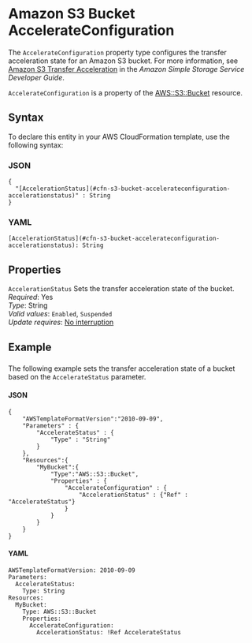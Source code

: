 # Amazon S3 Bucket AccelerateConfiguration<a name="aws-properties-s3-bucket-accelerateconfiguration"></a>

<a name="aws-properties-s3-bucket-accelerateconfiguration-description"></a>The `AccelerateConfiguration` property type configures the transfer acceleration state for an Amazon S3 bucket\. For more information, see [Amazon S3 Transfer Acceleration](https://docs.aws.amazon.com/AmazonS3/latest/dev/transfer-acceleration.html) in the *Amazon Simple Storage Service Developer Guide*\.

<a name="aws-properties-s3-bucket-accelerateconfiguration-inheritance"></a> `AccelerateConfiguration` is a property of the [AWS::S3::Bucket](aws-properties-s3-bucket.md) resource\.

## Syntax<a name="aws-properties-s3-bucket-accelerateconfiguration-syntax"></a>

To declare this entity in your AWS CloudFormation template, use the following syntax:

### JSON<a name="aws-properties-s3-bucket-accelerateconfiguration-syntax.json"></a>

```
{
  "[AccelerationStatus](#cfn-s3-bucket-accelerateconfiguration-accelerationstatus)" : String
}
```

### YAML<a name="aws-properties-s3-bucket-accelerateconfiguration-syntax.yaml"></a>

```
[AccelerationStatus](#cfn-s3-bucket-accelerateconfiguration-accelerationstatus): String
```

## Properties<a name="aws-properties-s3-bucket-accelerateconfiguration-properties"></a>

`AccelerationStatus`  <a name="cfn-s3-bucket-accelerateconfiguration-accelerationstatus"></a>
Sets the transfer acceleration state of the bucket\.  
 *Required*: Yes  
 *Type*: String  
*Valid values*: `Enabled`, `Suspended`  
 *Update requires*: [No interruption](using-cfn-updating-stacks-update-behaviors.md#update-no-interrupt) 

## Example<a name="aws-properties-s3-bucket-accelerateconfiguration-examples"></a>

### <a name="aws-properties-s3-bucket-accelerateconfiguration-example1"></a>

The following example sets the transfer acceleration state of a bucket based on the `AccelerateStatus` parameter\.

#### JSON<a name="aws-properties-s3-bucket-accelerateconfiguration-example1.json"></a>

```
{
	"AWSTemplateFormatVersion":"2010-09-09",
	"Parameters" : {
		"AccelerateStatus" : {
			"Type" : "String"
		}
	},
	"Resources":{
		"MyBucket":{
			"Type":"AWS::S3::Bucket",
			"Properties" : {
				"AccelerateConfiguration" : {
					"AccelerationStatus" : {"Ref" : "AccelerateStatus"}
				}
			}
		}
	}
}
```

#### YAML<a name="aws-properties-s3-bucket-accelerateconfiguration-example1.yaml"></a>

```
AWSTemplateFormatVersion: 2010-09-09
Parameters:
  AccelerateStatus:
    Type: String
Resources:
  MyBucket:
    Type: AWS::S3::Bucket
    Properties:
      AccelerateConfiguration:
        AccelerationStatus: !Ref AccelerateStatus
```